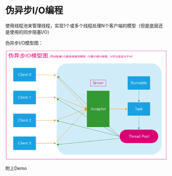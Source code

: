 # 伪异步I/O编程

使用线程池来管理线程，实现1个或多个线程处理N个客户端的模型（但是底层还是使用的同步阻塞I/O）

伪异步I/O模型图：

![](https://github.com/maybehyc/huyc.github.io/blob/master/mybk/JAVAEE/images/index2.png)

附上Demo
